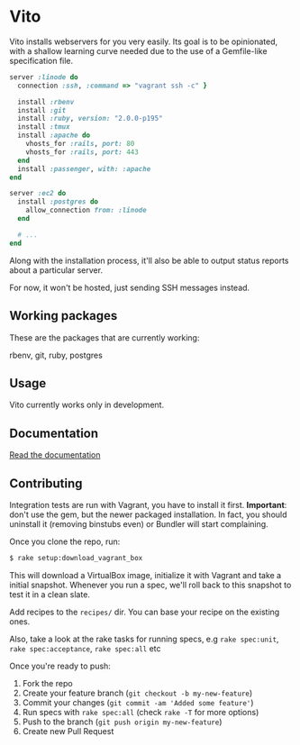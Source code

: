 # Vito

Vito installs webservers for you very easily. Its goal is to be opinionated,
with a shallow learning curve needed due to the use of a Gemfile-like specification
file.

```ruby
server :linode do
  connection :ssh, :command => "vagrant ssh -c" }

  install :rbenv
  install :git
  install :ruby, version: "2.0.0-p195"
  install :tmux
  install :apache do
    vhosts_for :rails, port: 80
    vhosts_for :rails, port: 443
  end
  install :passenger, with: :apache
end

server :ec2 do
  install :postgres do
    allow_connection from: :linode
  end

  # ...
end
```

Along with the installation process, it'll also be able to output status reports
about a particular server.

For now, it won't be hosted, just sending SSH messages instead.

## Working packages

These are the packages that are currently working:

rbenv, git, ruby, postgres

## Usage

Vito currently works only in development.

## Documentation

[Read the documentation](http://github.com/kurko/vito/blob/master/docs/manual.md)

## Contributing

Integration tests are run with Vagrant, you have to install it first. **Important**:
don't use the gem, but the newer packaged installation. In fact, you should
uninstall it (removing binstubs even) or Bundler will start complaining.

Once you clone the repo, run:

```bash
$ rake setup:download_vagrant_box
```

This will download a VirtualBox image, initialize it with Vagrant and take a
initial snapshot. Whenever you run a spec, we'll roll back to this snapshot
to test it in a clean slate.

Add recipes to the `recipes/` dir. You can base your recipe on the existing ones.

Also, take a look at the rake tasks for running specs, e.g `rake spec:unit`,
`rake spec:acceptance`, `rake spec:all` etc

Once you're ready to push:

1. Fork the repo
3. Create your feature branch (`git checkout -b my-new-feature`)
4. Commit your changes (`git commit -am 'Added some feature'`)
5. Run specs with `rake spec:all` (check `rake -T` for more options)
6. Push to the branch (`git push origin my-new-feature`)
7. Create new Pull Request
